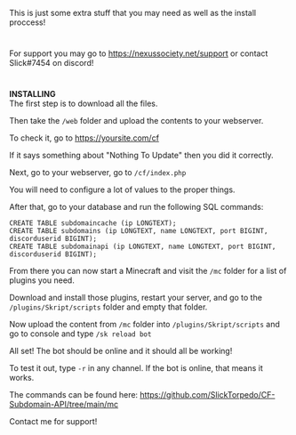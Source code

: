 This is just some extra stuff that you may need as well as the install proccess!
#
For support you may go to https://nexussociety.net/support or contact Slick#7454 on discord!
#
**INSTALLING**<br>
The first step is to download all the files.

Then take the ``/web`` folder and upload the contents to your webserver.

To check it, go to https://yoursite.com/cf

If it says something about "Nothing To Update" then you did it correctly.

Next, go to your webserver, go to ``/cf/index.php``

You will need to configure a lot of values to the proper things.

After that, go to your database and run the following SQL commands:

```CREATE TABLE subdomaincache (ip LONGTEXT);```<br>
```CREATE TABLE subdomains (ip LONGTEXT, name LONGTEXT, port BIGINT, discorduserid BIGINT);```<br>
```CREATE TABLE subdomainapi (ip LONGTEXT, name LONGTEXT, port BIGINT, discorduserid BIGINT);```<br>

From there you can now start a Minecraft and visit the ``/mc`` folder for a list of plugins you need.

Download and install those plugins, restart your server, and go to the ``/plugins/Skript/scripts`` folder and empty that folder.

Now upload the content from ``/mc`` folder into ``/plugins/Skript/scripts`` and go to console and type ```/sk reload bot```

All set! The bot should be online and it should all be working!

To test it out, type ``-r`` in any channel. If the bot is online, that means it works.

The commands can be found here:
https://github.com/SlickTorpedo/CF-Subdomain-API/tree/main/mc

Contact me for support!
